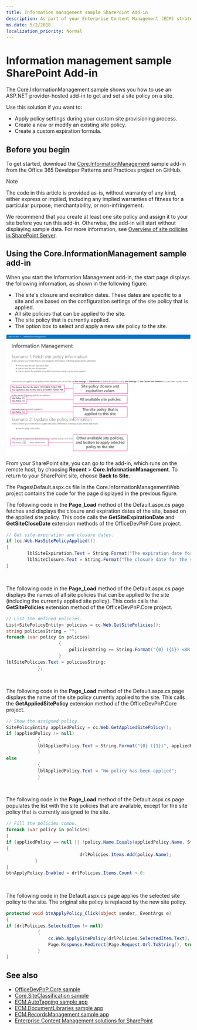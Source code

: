 ```yaml
---
title: Information management sample SharePoint Add-in
description: As part of your Enterprise Content Management (ECM) strategy, you can get or set site policies to manage the lifecycle of your SharePoint site.
ms.date: 5/2/2018
localization_priority: Normal
---
```


# Information management sample SharePoint Add-in

The Core.InformationManagement sample shows you how to use an ASP.NET provider-hosted add-in to get and set a site policy on a site. 

Use this solution if you want to:

- Apply policy settings during your custom site provisioning process. 
- Create a new or modify an existing site policy.
- Create a custom expiration formula. 
    
## Before you begin

To get started, download the [Core.InformationManagement](https://github.com/SharePoint/PnP/tree/master/Samples/Core.InformationManagement) sample add-in from the Office 365 Developer Patterns and Practices project on GitHub.

> [!NOTE] 
> The code in this article is provided as-is, without warranty of any kind, either express or implied, including any implied warranties of fitness for a particular purpose, merchantability, or non-infringement.

We recommend that you create at least one site policy and assign it to your site before you run this add-in. Otherwise, the add-in will start without displaying sample data. For more information, see [Overview of site policies in SharePoint Server](https://docs.microsoft.com/SharePoint/sites/site-policy-overview).

## Using the Core.InformationManagement sample add-in

When you start the Information Management add-in, the start page displays the following information, as shown in the following figure:

- The site's closure and expiration dates. These dates are specific to a site and are based on the configuration settings of the site policy that is applied.
- All site policies that can be applied to the site.
- The site policy that is currently applied.
- The option box to select and apply a new site policy to the site.

![Screenshot of the add-in start page, with site policy closure and expiration values, available and applied site policies, and other policies to apply highlighted.](media/8c5f39f7-700d-4300-bcc4-9ed9edf0e155.png)

From your SharePoint site, you can go to the add-in, which runs on the remote host, by choosing **Recent** > **Core.InformationManagement**. To return to your SharePoint site, choose **Back to Site**.

The Pages\Default.aspx.cs file in the Core.InformationManagementWeb project contains the code for the page displayed in the previous figure. 

The following code in the **Page_Load** method of the Default.aspx.cs page fetches and displays the closure and expiration dates of the site, based on the applied site policy. This code calls the **GetSiteExpirationDate** and **GetSiteCloseDate** extension methods of the OfficeDevPnP.Core project.
    
```csharp
// Get site expiration and closure dates.
if (cc.Web.HasSitePolicyApplied())
{
        lblSiteExpiration.Text = String.Format("The expiration date for the site is {0}", cc.Web.GetSiteExpirationDate());
        lblSiteClosure.Text = String.Format("The closure date for the site is {0}", cc.Web.GetSiteCloseDate());
}

```

<br/>

The following code in the **Page_Load** method of the Default.aspx.cs page displays the names of all site policies that can be applied to the site (including the currently applied site policy). This code calls the **GetSitePolicies** extension method of the OfficeDevPnP.Core project.

```csharp
// List the defined policies.
List<SitePolicyEntity> policies = cc.Web.GetSitePolicies();
string policiesString = "";
foreach (var policy in policies)
                    {
                        policiesString += String.Format("{0} ({1}) <BR />", policy.Name, policy.Description);
                    }
lblSitePolicies.Text = policiesString;
            };

```

<br/>

The following code in the **Page_Load** method of the Default.aspx.cs page displays the name of the site policy currently applied to the site. This calls the **GetAppliedSitePolicy** extension method of the OfficeDevPnP.Core project.

```csharp
// Show the assigned policy.
SitePolicyEntity appliedPolicy = cc.Web.GetAppliedSitePolicy();
if (appliedPolicy != null)
            {
            lblAppliedPolicy.Text = String.Format("{0} ({1})", appliedPolicy.Name, appliedPolicy.Description);
            }
else
            {
            lblAppliedPolicy.Text = "No policy has been applied";
            }

```

<br/>

The following code in the **Page_Load** method of the Default.aspx.cs page populates the list with the site policies that are available, except for the site policy that is currently assigned to the site.

```csharp
// Fill the policies combo.
foreach (var policy in policies)
{
if (appliedPolicy == null || !policy.Name.Equals(appliedPolicy.Name, StringComparison.InvariantCultureIgnoreCase))
{
                            drlPolicies.Items.Add(policy.Name);
           }
}
btnApplyPolicy.Enabled = drlPolicies.Items.Count > 0;

```

<br/>

The following code in the Default.aspx.cs page applies the selected site policy to the site. The original site policy is replaced by the new site policy. 

```csharp
protected void btnApplyPolicy_Click(object sender, EventArgs e)
{
if (drlPolicies.SelectedItem != null)
            {
                cc.Web.ApplySitePolicy(drlPolicies.SelectedItem.Text);
                Page.Response.Redirect(Page.Request.Url.ToString(), true);
            }
}

```

## See also

- [OfficeDevPnP.Core sample](https://github.com/SharePoint/PnP-Sites-Core/tree/master/Core)   
- [Core.SiteClassification sample](https://github.com/SharePoint/PnP/tree/master/Samples/Core.SiteClassification)   
- [ECM.AutoTagging sample app](https://github.com/SharePoint/PnP/tree/master/Samples/ECM.AutoTagging)   
- [ECM.DocumentLibraries sample app](https://github.com/SharePoint/PnP/tree/master/Samples/ECM.DocumentLibraries)   
- [ECM.RecordsManagement sample app](https://github.com/SharePoint/PnP/tree/master/Samples/ECM.RecordsManagement)
- [Enterprise Content Management solutions for SharePoint](enterprise-content-management-solutions-for-sharepoint.md)
